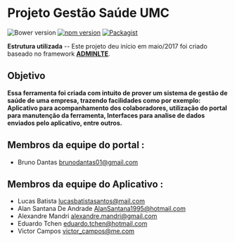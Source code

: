 Projeto Gestão Saúde UMC 
============

![Bower version](https://img.shields.io/bower/v/adminlte.svg)
[![npm version](https://img.shields.io/npm/v/admin-lte.svg)](https://www.npmjs.com/package/admin-lte)
[![Packagist](https://img.shields.io/packagist/v/almasaeed2010/adminlte.svg)](https://packagist.org/packages/almasaeed2010/adminlte)

**Estrutura utilizada** -- Este projeto deu início em maio/2017 foi criado baseado no framework **[ADMINLTE](https://adminlte.io/)**. 

Objetivo
------------------------------
**Essa ferramenta foi criada com intuito de prover um sistema de gestão de saúde de uma empresa, trazendo facilidades como por exemplo: Aplicativo para acompanhamento dos colaboradores, utilização do portal para manutenção da ferramenta, Interfaces para analise de dados enviados pelo aplicativo, entre outros.**

Membros da equipe do portal : 
------------

- Bruno Dantas <brunodantas01@gmail.com>

Membros da equipe do Aplicativo : 
------------

- Lucas Batista <lucasbatistasantos@mail.com>
- Alan Santana De Andrade <AlanSantana1995@hotmail.com>
- Alexandre Mandri <alexandre.mandri@gmail.com>
- Eduardo Tchen <eduardo.tchen@hotmail.com>
- Victor Campos <victor_campos@me.com> 